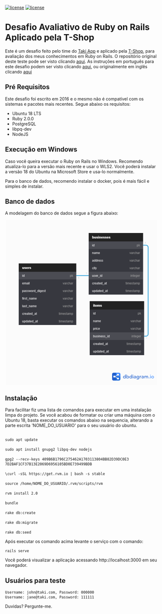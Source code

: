 [![license](https://img.shields.io/badge/Ruby-v2.0.0-red)]()
[![license](https://img.shields.io/badge/Rails-v4.2.5.1-blue)]()

# Desafio Avaliativo de Ruby on Rails Aplicado pela T-Shop

Este é um desafio feito pelo time do [Taki App](https://takiapp.com.br/) e aplicado pela [T-Shop](https://www.tshopapp.com.br/), para avaliação dos meus conhecimentos em Ruby on Rails. O repositório original deste teste pode ser visto clicando [aqui](https://github.com/biancaquintan/taki-rails-interview). As instruções em português para este desafio podem ser visto clicando [aqui](doc/DESAFIO.md), ou originalmente em inglês clicando [aqui](doc/CHALLENGE.MD)


## Pré Requisitos

Este desafio foi escrito em 2016 e o mesmo não é compatível com os sistemas e pacotes mais recentes. Segue abaixo os requisitos:

- Ubuntu 18 LTS
- Ruby 2.0.0
- PostgreSQL
- libpq-dev
- NodeJS

## Execução em Windows

Caso você queira executar o Ruby on Rails no Windows. Recomendo atualiza-lo para a versão mais recente e usar o WLS2. Você poderá instalar a versão 18 do Ubuntu na Microsoft Store e usa-lo normalmente.

Para o banco de dados, recomendo instalar o docker, pois é mais fácil e simples de instalar.

## Banco de dados

A modelagem do banco de dados segue a figura abaixo:

<img src="doc/assets/banco-de-dados.png" style="max-width: 500px; margin: auto;display: block;">

## Instalação

Para facilitar fiz uma lista de comandos para executar em uma instalação limpa do projeto. Se você acabou de formatar ou criar uma máquina com o Ubuntu 18, basta executar os comandos abaixo na sequencia, alterando a parte escrita 'NOME_DO_USUARIO' para o seu usuário do ubuntu.

```

sudo apt update

sudo apt install gnupg2 libpq-dev nodejs

gpg2 --recv-keys 409B6B1796C275462A1703113804BB82D39DC0E3 7D2BAF1CF37B13E2069D6956105BD0E739499BDB

\curl -sSL https://get.rvm.io | bash -s stable

source /home/NOME_DO_USUARIO/.rvm/scripts/rvm

rvm install 2.0

bundle

rake db:create

rake db:migrate

rake db:seed

```

Após executar os comando acima levante o serviço com o comando:

```
rails serve
```

Você poderá visualizar a aplicação acessando http://localhost:3000 em seu navegador.

## Usuários para teste

```
Username: john@taki.com, Password: 000000
Username: jane@taki.com, Password: 111111
```

Duvidas? Pergunte-me.
